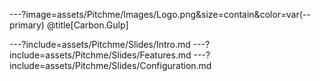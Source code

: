 ---?image=assets/Pitchme/Images/Logo.png&size=contain&color=var(--primary)
@title[Carbon.Gulp]

---?include=assets/Pitchme/Slides/Intro.md
---?include=assets/Pitchme/Slides/Features.md
---?include=assets/Pitchme/Slides/Configuration.md

